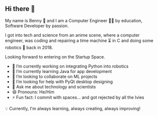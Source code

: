 ## Hi there 👋

My name is Benny 🎉 and I am a Computer Engineer 👨‍💻 by education, Software Developer by passion. 

I got into tech and science from an anime scene, where a computer engineer, was coding and repairing a time machine ⏳ in C and doing some robotics 🤖 back in 2018.

Looking forward to entering on the Startup Space.


- 🔭 I’m currently working on integrating Python into robotics
- 🌱 I’m currently learning Java for app development
- 👯 I’m looking to collaborate on ML projects
- 🤔 I’m looking for help with PyQt desktop designing
- 💬 Ask me about technology and scientists
- 😄 Pronouns: He/Him
- ⚡ Fun fact: I commit with spaces... and got rejected by all the Ivies
  

💡 Currently, I'm always learning, always creating, always improving!

